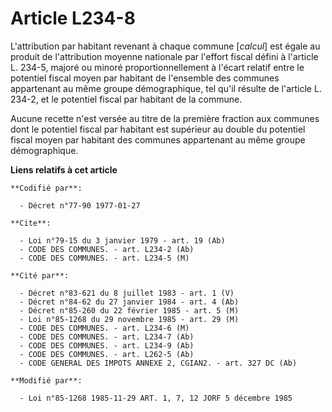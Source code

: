 # Article L234-8

L'attribution par habitant revenant à chaque commune [*calcul*] est égale au produit de l'attribution moyenne nationale par
l'effort fiscal défini à l'article L. 234-5, majoré ou minoré proportionnellement à l'écart relatif entre le potentiel fiscal
moyen par habitant de l'ensemble des communes appartenant au même groupe démographique, tel qu'il résulte de l'article L.
234-2, et le potentiel fiscal par habitant de la commune.

Aucune recette n'est versée au titre de la première fraction aux communes dont le potentiel fiscal par habitant est supérieur
au double du potentiel fiscal moyen par habitant des communes appartenant au même groupe démographique.

**Liens relatifs à cet article**

	**Codifié par**:

	  - Décret n°77-90 1977-01-27

	**Cite**:

	  - Loi n°79-15 du 3 janvier 1979 - art. 19 (Ab)
	  - CODE DES COMMUNES. - art. L234-2 (Ab)
	  - CODE DES COMMUNES. - art. L234-5 (M)

	**Cité par**:

	  - Décret n°83-621 du 8 juillet 1983 - art. 1 (V)
	  - Décret n°84-62 du 27 janvier 1984 - art. 4 (Ab)
	  - Décret n°85-260 du 22 février 1985 - art. 5 (M)
	  - Loi n°85-1268 du 29 novembre 1985 - art. 29 (M)
	  - CODE DES COMMUNES. - art. L234-6 (M)
	  - CODE DES COMMUNES. - art. L234-7 (Ab)
	  - CODE DES COMMUNES. - art. L234-9 (Ab)
	  - CODE DES COMMUNES. - art. L262-5 (Ab)
	  - CODE GENERAL DES IMPOTS ANNEXE 2, CGIAN2. - art. 327 DC (Ab)

	**Modifié par**:

	  - Loi n°85-1268 1985-11-29 ART. 1, 7, 12 JORF 5 décembre 1985
